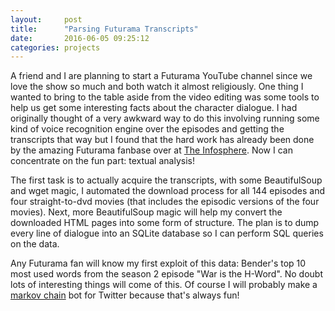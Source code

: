 ```yaml
---
layout:     post
title:      "Parsing Futurama Transcripts"
date:       2016-06-05 09:25:12
categories: projects
---
```

A friend and I are planning to start a Futurama YouTube channel since we love the show so much and both watch it almost religiously. One thing I wanted to bring to the table aside from the video editing was some tools to help us get some interesting facts about the character dialogue. I had originally thought of a very awkward way to do this involving running some kind of voice recognition engine over the episodes and getting the transcripts that way but I found that the hard work has already been done by the amazing Futurama fanbase over at [The Infosphere](https://theinfosphere.org/Episode_Transcript_Listing). Now I can concentrate on the fun part: textual analysis!
<!--more-->
The first task is to actually acquire the transcripts, with some BeautifulSoup and wget magic, I automated the download process for all 144 episodes and four straight-to-dvd movies (that includes the episodic versions of the four movies). Next, more BeautifulSoup magic will help my convert the downloaded HTML pages into some form of structure. The plan is to dump every line of dialogue into an SQLite database so I can perform SQL queries on the data.

Any Futurama fan will know my first exploit of this data: Bender's top 10 most used words from the season 2 episode "War is the H-Word". No doubt lots of interesting things will come of this. Of course I will probably make a [markov chain](/python/2016/05/22/scavenge-and-survive-log-markov-chains) bot for Twitter because that's always fun!
